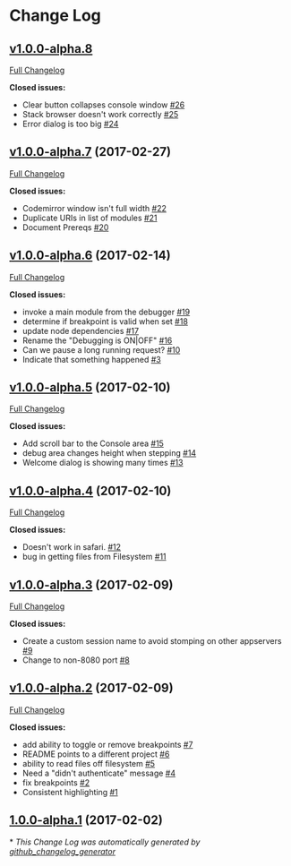 # Change Log

## [v1.0.0-alpha.8](https://github.com/paxtonhare/marklogic-debugger/tree/v1.0.0-alpha.8)

[Full Changelog](https://github.com/paxtonhare/marklogic-debugger/compare/v1.0.0-alpha.7...v1.0.0-alpha.8)

**Closed issues:**

- Clear button collapses console window [\#26](https://github.com/paxtonhare/marklogic-debugger/issues/26)
- Stack browser doesn't work correctly [\#25](https://github.com/paxtonhare/marklogic-debugger/issues/25)
- Error dialog is too big [\#24](https://github.com/paxtonhare/marklogic-debugger/issues/24)

## [v1.0.0-alpha.7](https://github.com/paxtonhare/marklogic-debugger/tree/v1.0.0-alpha.7) (2017-02-27)
[Full Changelog](https://github.com/paxtonhare/marklogic-debugger/compare/v1.0.0-alpha.6...v1.0.0-alpha.7)

**Closed issues:**

- Codemirror window isn't full width [\#22](https://github.com/paxtonhare/marklogic-debugger/issues/22)
- Duplicate URIs in list of modules [\#21](https://github.com/paxtonhare/marklogic-debugger/issues/21)
- Document Prereqs [\#20](https://github.com/paxtonhare/marklogic-debugger/issues/20)

## [v1.0.0-alpha.6](https://github.com/paxtonhare/marklogic-debugger/tree/v1.0.0-alpha.6) (2017-02-14)
[Full Changelog](https://github.com/paxtonhare/marklogic-debugger/compare/v1.0.0-alpha.5...v1.0.0-alpha.6)

**Closed issues:**

- invoke a main module from the debugger [\#19](https://github.com/paxtonhare/marklogic-debugger/issues/19)
- determine if breakpoint is valid when set [\#18](https://github.com/paxtonhare/marklogic-debugger/issues/18)
- update node dependencies [\#17](https://github.com/paxtonhare/marklogic-debugger/issues/17)
- Rename the "Debugging is ON|OFF" [\#16](https://github.com/paxtonhare/marklogic-debugger/issues/16)
- Can we pause a long running request? [\#10](https://github.com/paxtonhare/marklogic-debugger/issues/10)
- Indicate that something happened [\#3](https://github.com/paxtonhare/marklogic-debugger/issues/3)

## [v1.0.0-alpha.5](https://github.com/paxtonhare/marklogic-debugger/tree/v1.0.0-alpha.5) (2017-02-10)
[Full Changelog](https://github.com/paxtonhare/marklogic-debugger/compare/v1.0.0-alpha.4...v1.0.0-alpha.5)

**Closed issues:**

- Add scroll bar to the Console area [\#15](https://github.com/paxtonhare/marklogic-debugger/issues/15)
- debug area changes height when stepping [\#14](https://github.com/paxtonhare/marklogic-debugger/issues/14)
- Welcome dialog is showing many times [\#13](https://github.com/paxtonhare/marklogic-debugger/issues/13)

## [v1.0.0-alpha.4](https://github.com/paxtonhare/marklogic-debugger/tree/v1.0.0-alpha.4) (2017-02-10)
[Full Changelog](https://github.com/paxtonhare/marklogic-debugger/compare/v1.0.0-alpha.3...v1.0.0-alpha.4)

**Closed issues:**

- Doesn't work in safari. [\#12](https://github.com/paxtonhare/marklogic-debugger/issues/12)
- bug in getting files from Filesystem [\#11](https://github.com/paxtonhare/marklogic-debugger/issues/11)

## [v1.0.0-alpha.3](https://github.com/paxtonhare/marklogic-debugger/tree/v1.0.0-alpha.3) (2017-02-09)
[Full Changelog](https://github.com/paxtonhare/marklogic-debugger/compare/v1.0.0-alpha.2...v1.0.0-alpha.3)

**Closed issues:**

- Create a custom session name to avoid stomping on other appservers [\#9](https://github.com/paxtonhare/marklogic-debugger/issues/9)
- Change to non-8080 port [\#8](https://github.com/paxtonhare/marklogic-debugger/issues/8)

## [v1.0.0-alpha.2](https://github.com/paxtonhare/marklogic-debugger/tree/v1.0.0-alpha.2) (2017-02-09)
[Full Changelog](https://github.com/paxtonhare/marklogic-debugger/compare/1.0.0-alpha.1...v1.0.0-alpha.2)

**Closed issues:**

- add ability to toggle or remove breakpoints [\#7](https://github.com/paxtonhare/marklogic-debugger/issues/7)
- README points to a different project [\#6](https://github.com/paxtonhare/marklogic-debugger/issues/6)
- ability to read files off filesystem [\#5](https://github.com/paxtonhare/marklogic-debugger/issues/5)
- Need a "didn't authenticate" message [\#4](https://github.com/paxtonhare/marklogic-debugger/issues/4)
- fix breakpoints [\#2](https://github.com/paxtonhare/marklogic-debugger/issues/2)
- Consistent highlighting [\#1](https://github.com/paxtonhare/marklogic-debugger/issues/1)

## [1.0.0-alpha.1](https://github.com/paxtonhare/marklogic-debugger/tree/1.0.0-alpha.1) (2017-02-02)


\* *This Change Log was automatically generated by [github_changelog_generator](https://github.com/skywinder/Github-Changelog-Generator)*
